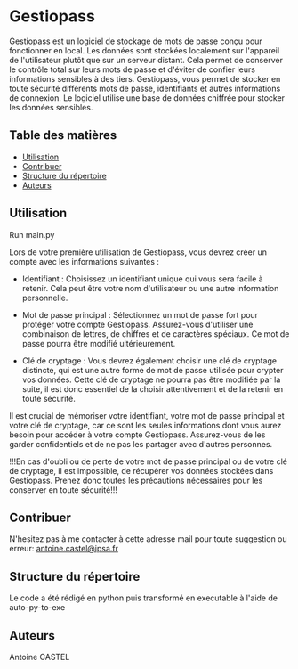 # Gestiopass
Gestiopass est un logiciel de stockage de mots de passe conçu pour fonctionner en local. Les données sont stockées localement sur l'appareil de l'utilisateur plutôt que sur un serveur distant. Cela permet de conserver le contrôle total sur leurs mots de passe et d'éviter de confier leurs informations sensibles à des tiers. Gestiopass, vous permet de stocker en toute sécurité différents mots de passe, identifiants et autres informations de connexion. Le logiciel utilise une base de données chiffrée pour stocker les données sensibles.

## Table des matières
- [Utilisation](#utilisation)
- [Contribuer](#contribuer)
- [Structure du répertoire](#structure-du-répertoire)
- [Auteurs](#auteurs)

## Utilisation
Run main.py

Lors de votre première utilisation de Gestiopass, vous devrez créer un compte avec les informations suivantes :

  - Identifiant : Choisissez un identifiant unique qui vous sera facile à retenir. Cela peut être votre nom d'utilisateur ou une autre information personnelle.
  
  - Mot de passe principal : Sélectionnez un mot de passe fort pour protéger votre compte Gestiopass. Assurez-vous d'utiliser une combinaison de lettres, de chiffres et de caractères spéciaux. Ce mot de passe pourra être modifié ultérieurement.

  - Clé de cryptage : Vous devrez également choisir une clé de cryptage distincte, qui est une autre forme de mot de passe utilisée pour crypter vos données. Cette clé de cryptage ne pourra pas être modifiée par la suite, il est donc essentiel de la choisir attentivement et de la retenir en toute sécurité.

Il est crucial de mémoriser votre identifiant, votre mot de passe principal et votre clé de cryptage, car ce sont les seules informations dont vous aurez besoin pour accéder à votre compte Gestiopass. Assurez-vous de les garder confidentiels et de ne pas les partager avec d'autres personnes.

!!!En cas d'oubli ou de perte de votre mot de passe principal ou de votre clé de cryptage, il est impossible, de récupérer vos données stockées dans Gestiopass. Prenez donc toutes les précautions nécessaires pour les conserver en toute sécurité!!!

## Contribuer
N'hesitez pas à me contacter à cette adresse mail pour toute suggestion ou erreur: antoine.castel@ipsa.fr

## Structure du répertoire
Le code a été rédigé en python puis transformé en executable à l'aide de auto-py-to-exe

## Auteurs
Antoine CASTEL


